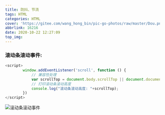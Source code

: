 ```yaml
---
title: 防抖、节流
tags: HTML
categories: HTML
cover: 'https://gitee.com/wang_hong_bin/pic-go-photos/raw/master/Dou.png'
abbrlink: 16216
date: 2020-10-22 12:27:09
top_img:
---
```


### 滚动条滚动事件:

```javascript
<script>
        window.addEventListener('scroll', function () {
            // 兼容性处理
    		var scrollTop = document.body.scrollTop || document.documentElement.scrollTop;
            // 打印滚动条滚动高度
    		console.log("滚动条滚动高度: "+scrollTop);
        })
</script>
```



![滚动条滚动事件](https://img-blog.csdnimg.cn/20201022131337206.gif#pic_center)